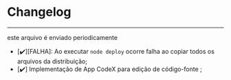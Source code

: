 # Changelog
---
este arquivo é enviado periodicamente
 - [✔️][FALHA]: Ao executar `node deploy` ocorre falha ao copiar todos os arquivos da distribuição; 
 - [✔️] Implementação de App CodeX para edição de código-fonte ;